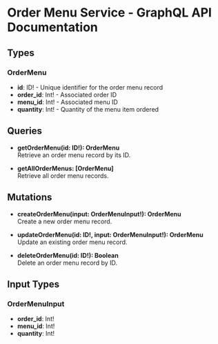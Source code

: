 # Order Menu Service - GraphQL API Documentation

## Types

### OrderMenu
- **id**: ID! - Unique identifier for the order menu record
- **order_id**: Int! - Associated order ID
- **menu_id**: Int! - Associated menu ID
- **quantity**: Int! - Quantity of the menu item ordered

## Queries

- **getOrderMenu(id: ID!): OrderMenu**  
  Retrieve an order menu record by its ID.

- **getAllOrderMenus: [OrderMenu]**  
  Retrieve all order menu records.

## Mutations

- **createOrderMenu(input: OrderMenuInput!): OrderMenu**  
  Create a new order menu record.

- **updateOrderMenu(id: ID!, input: OrderMenuInput!): OrderMenu**  
  Update an existing order menu record.

- **deleteOrderMenu(id: ID!): Boolean**  
  Delete an order menu record by ID.

## Input Types

### OrderMenuInput
- **order_id**: Int!
- **menu_id**: Int!
- **quantity**: Int!
